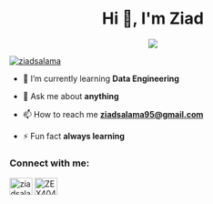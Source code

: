 <h1 align="center">Hi 👋, I'm Ziad</h1>

<p align="center">
  <a href="#"><img src="https://readme-typing-svg.herokuapp.com?lines=Data+Engineer;ETL+Engineer;Web+Scraper;DWH+Engineer;ML+Engineer&center=true&width=500&height=50"></a>
</p>

<p align="left">
  <a href="#"><img src="https://komarev.com/ghpvc/?username=ziadsalama95&label=Profile%20views&color=0e75b6&style=flat" alt="ziadsalama"></a> 
</p>

- 🌱 I’m currently learning **Data Engineering**

- 💬 Ask me about **anything**

- 📫 How to reach me **ziadsalama95@gmail.com**

- ⚡ Fun fact **always learning**

<h3 align="left">Connect with me:</h3>
<p align="left">
<a href="https://linkedin.com/in/ziadsalama/" target="blank"><img align="center" src="https://raw.githubusercontent.com/rahuldkjain/github-profile-readme-generator/master/src/images/icons/Social/linked-in-alt.svg" alt="ziadsalama" height="30" width="40" /></a>
<a href="https://fb.com/ZEX404" target="blank"><img align="center" src="https://raw.githubusercontent.com/rahuldkjain/github-profile-readme-generator/master/src/images/icons/Social/facebook.svg" alt="ZEX404" height="30" width="40" /></a>
